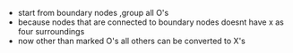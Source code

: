 * start from boundary nodes ,group all O's
* because nodes that are connected to boundary nodes doesnt have x as four surroundings
* now other than marked O's all others can be converted to X's